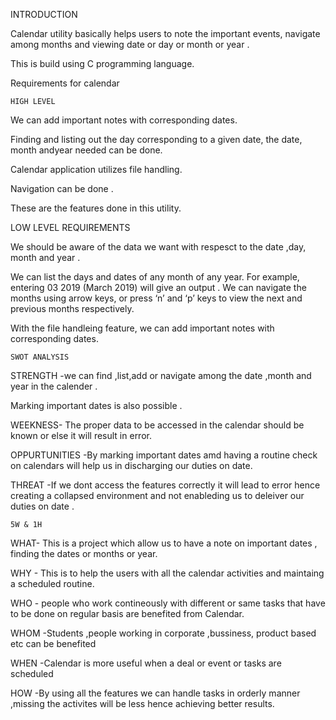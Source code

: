 INTRODUCTION

Calendar utility basically helps users to note the important events, navigate among months and viewing date or day or month or year .

This is build using C programming language.






Requirements for calendar 

    HIGH LEVEL
    
We can add important notes with corresponding dates.

Finding  and listing  out the day corresponding to a given date, the date,  month andyear needed can be done.

Calendar application utilizes file handling.

Navigation can be done .

These are the features done in this utility.

   LOW LEVEL REQUIREMENTS 
   
We should be aware of the data we want with respesct to the date ,day, month and year .

We can list the days and dates of any month of any year. For example, entering 03 2019 (March 2019) will give an output 
.
We can navigate the months using arrow keys, or press ‘n’ and ‘p’ keys to view the next and previous months respectively.

With the file handleing  feature, we can add important notes with corresponding dates.

    SWOT ANALYSIS
    
STRENGTH -we can find ,list,add or navigate among the date ,month and year in the calender .

Marking important dates is also possible .

WEEKNESS- The proper data to be accessed in the calendar should be known or else it will result in error.

OPPURTUNITIES -By marking important dates amd having a routine check on calendars will help us in discharging our duties on date.

THREAT -If we dont access the features correctly it will lead to error hence creating a collapsed environment and not enableding us to deleiver our duties on date .

    5W & 1H
WHAT- This is a project which allow us to have a note on important dates , finding the dates or months or year.

WHY - This is to help the users with all the calendar activities and maintaing a scheduled routine.

WHO  - people who work contineously with different or same tasks that have to be done on regular basis are benefited from Calendar.

WHOM -Students ,people working in corporate ,bussiness, product based etc can be benefited 

WHEN -Calendar is more useful when a deal or event or tasks are scheduled 

HOW -By using all the features we can handle tasks in orderly manner ,missing the activites will be less hence achieving better results.



